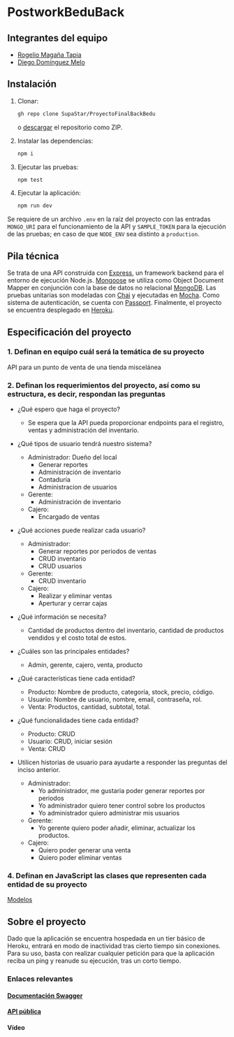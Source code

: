 # PostworkBeduBack

## Integrantes del equipo

- [Rogelio Magaña Tapia](https://github.com/MaganaRogelio)
- [Diego Domínguez Melo](https://github.com/POWRFULCOW89)

## Instalación

1. Clonar:

    ```sh
    gh repo clone SupaStar/ProyectoFinalBackBedu
    ```

    o [descargar](https://github.com/SupaStar/ProyectoFinalBackBedu/archive/refs/heads/main.zip) el repositorio como ZIP. 

2. Instalar las dependencias:

    ```sh
    npm i 
    ```

3. Ejecutar las pruebas:

    ```sh
    npm test
    ```

4. Ejecutar la aplicación:

    ```sh
    npm run dev
    ```

Se requiere de un archivo `.env` en la raíz del proyecto con las entradas `MONGO_URI` para el funcionamiento de la API y `SAMPLE_TOKEN` para la ejecución de las pruebas; en caso de que `NODE_ENV` sea distinto a `production`.

## Pila técnica

Se trata de una API construida con [Express](https://expressjs.com/es/), un framework backend para el entorno de ejecución Node.js. [Mongoose](https://mongoosejs.com) se utiliza como Object Document Mapper en conjunción con la base de datos no relacional [MongoDB](https://www.mongodb.com/es). Las pruebas unitarias son modeladas con [Chai](https://www.chaijs.com) y ejecutadas en [Mocha](https://mochajs.org). Como sistema de autenticación, se cuenta con [Passport](http://www.passportjs.org). Finalmente, el proyecto se encuentra desplegado en [Heroku](https://www.heroku.com).

## Especificación del proyecto

### 1. Definan en equipo cuál será la temática de su proyecto

API para un punto de venta de una tienda miscelánea

### 2. Definan los requerimientos del proyecto, así como su estructura, es decir, respondan las preguntas

- ¿Qué espero que haga el proyecto?
  - Se espera que la API pueda proporcionar endpoints para el registro, ventas y administración del inventario.

- ¿Qué tipos de usuario tendrá nuestro sistema?
  - Administrador: Dueño del local
    - Generar reportes
    - Administración de inventario
    - Contaduría
    - Administracion de usuarios
  - Gerente:
    - Administración de inventario
  - Cajero:
    - Encargado de ventas

- ¿Qué acciones puede realizar cada usuario?
  - Administrador:
    - Generar reportes por periodos de ventas
    - CRUD inventario
    - CRUD usuarios
  - Gerente:
    - CRUD inventario
  - Cajero:
    - Realizar y eliminar ventas
    - Aperturar y cerrar cajas

- ¿Qué información se necesita?
  - Cantidad de productos dentro del inventario, cantidad de productos vendidos y el costo total de estos.

- ¿Cuáles son las principales entidades?
  - Admin, gerente, cajero, venta, producto

- ¿Qué características tiene cada entidad?
  - Producto: Nombre de producto, categoría, stock, precio, código.
  - Usuario: Nombre de usuario, nombre, email, contraseña, rol.
  - Venta: Productos, cantidad, subtotal, total.

- ¿Qué funcionalidades tiene cada entidad?
  - Producto: CRUD
  - Usuario: CRUD, iniciar sesión
  - Venta: CRUD

- Utilicen historias de usuario para ayudarte a responder las preguntas del inciso anterior.
  - Administrador:
    - Yo administrador, me gustaria poder generar reportes por periodos
    - Yo administrador quiero tener control sobre los productos
    - Yo administrador quiero administrar mis usuarios
  - Gerente:
    - Yo gerente quiero poder añadir, eliminar, actualizar los productos.
  - Cajero:
    - Quiero poder generar una venta
    - Quiero poder eliminar ventas

### 4. Definan en JavaScript las clases que representen cada entidad de su proyecto

[Modelos](./models)

## Sobre el proyecto

Dado que la aplicación se encuentra hospedada en un tier básico de Heroku, entrará en modo de inactividad tras cierto tiempo sin conexiones. Para su uso, basta con realizar cualquier petición para que la aplicación reciba un ping y reanude su ejecución, tras un corto tiempo.

### Enlaces relevantes

#### [Documentación Swagger](https://app.swaggerhub.com/apis-docs/Bedu-Back-19/ProyectoFinalBack/1.0.2)
#### [API pública](https://proyectofinalback19.herokuapp.com/v1)
#### Vídeo

